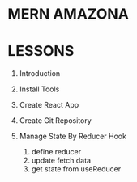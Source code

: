 # MERN AMAZONA

# LESSONS
1. Introduction
2. Install Tools
3. Create React App
4. Create Git Repository


9. Manage State By Reducer Hook
    1. define reducer
    2. update fetch data
    3. get state from useReducer